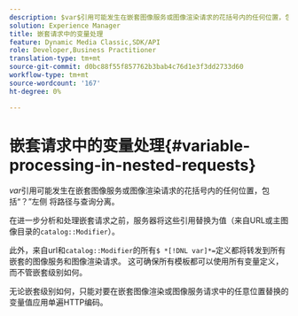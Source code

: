 ```yaml
---
description: $var$引用可能发生在嵌套图像服务或图像渲染请求的花括号内的任何位置，包括“？”左侧 将路径与查询分离。
solution: Experience Manager
title: 嵌套请求中的变量处理
feature: Dynamic Media Classic,SDK/API
role: Developer,Business Practitioner
translation-type: tm+mt
source-git-commit: d0bc88f55f857762b3bab4c76d1e3f3dd2733d60
workflow-type: tm+mt
source-wordcount: '167'
ht-degree: 0%

---
```



# 嵌套请求中的变量处理{#variable-processing-in-nested-requests}

$var$引用可能发生在嵌套图像服务或图像渲染请求的花括号内的任何位置，包括“？”左侧 将路径与查询分离。

在进一步分析和处理嵌套请求之前，服务器将这些引用替换为值（来自URL或主图像目录的`catalog::Modifier`）。

此外，来自url和`catalog::Modifier`的所有`$ *[!DNL var]*=`定义都将转发到所有嵌套的图像服务和图像渲染请求。 这可确保所有模板都可以使用所有变量定义，而不管嵌套级别如何。

无论嵌套级别如何，只能对要在嵌套图像渲染或图像服务请求中的任意位置替换的变量值应用单遍HTTP编码。
